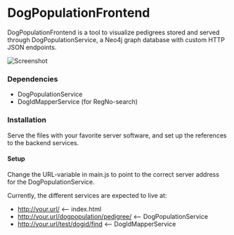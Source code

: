 DogPopulationFrontend
=====================

DogPopulationFrontend is a tool to visualize pedigrees stored and served through DogPopulationService, a Neo4j graph database with custom HTTP JSON endpoints.

![Screenshot](https://raw.github.com/NKK-IT-Utvikling/DogPopulationFrontend/master/screenshot.png)

### Dependencies

* DogPopulationService
* DogIdMapperService (for RegNo-search)

### Installation

Serve the files with your favorite server software, and set up the references to the backend services.

#### Setup

Change the URL-variable in main.js to point to the correct server address for the DogPopulationService.

Currently, the different services are expected to live at:

* http://your.url/ <-- index.html
* http://your.url/dogpopulation/pedigree/ <-- DogPopulationService
* http://your.url/test/dogid/find <-- DogIdMapperService
